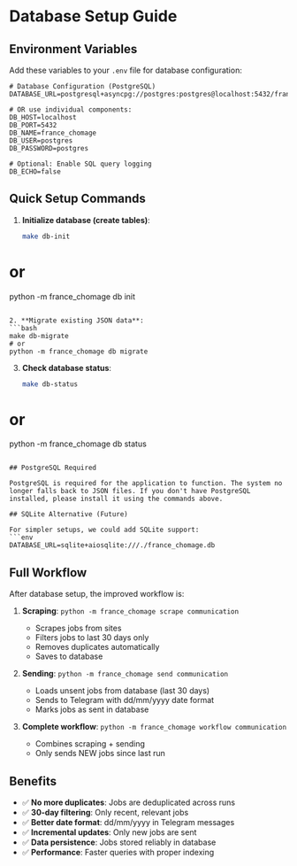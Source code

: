 # Database Setup Guide

## Environment Variables

Add these variables to your `.env` file for database configuration:

```env
# Database Configuration (PostgreSQL)
DATABASE_URL=postgresql+asyncpg://postgres:postgres@localhost:5432/france_chomage

# OR use individual components:
DB_HOST=localhost
DB_PORT=5432
DB_NAME=france_chomage
DB_USER=postgres
DB_PASSWORD=postgres

# Optional: Enable SQL query logging
DB_ECHO=false
```

## Quick Setup Commands

1. **Initialize database (create tables)**:
   ```bash
   make db-init
# or
python -m france_chomage db init
   ```

2. **Migrate existing JSON data**:
   ```bash
   make db-migrate
# or
python -m france_chomage db migrate
   ```

3. **Check database status**:
   ```bash
   make db-status
# or
python -m france_chomage db status
   ```

## PostgreSQL Required

PostgreSQL is required for the application to function. The system no longer falls back to JSON files. If you don't have PostgreSQL installed, please install it using the commands above.

## SQLite Alternative (Future)

For simpler setups, we could add SQLite support:
```env
DATABASE_URL=sqlite+aiosqlite:///./france_chomage.db
```

## Full Workflow

After database setup, the improved workflow is:

1. **Scraping**: `python -m france_chomage scrape communication`
   - Scrapes jobs from sites
   - Filters jobs to last 30 days only
   - Removes duplicates automatically
   - Saves to database

2. **Sending**: `python -m france_chomage send communication`
   - Loads unsent jobs from database (last 30 days)
   - Sends to Telegram with dd/mm/yyyy date format
   - Marks jobs as sent in database

3. **Complete workflow**: `python -m france_chomage workflow communication`
   - Combines scraping + sending
   - Only sends NEW jobs since last run

## Benefits

- ✅ **No more duplicates**: Jobs are deduplicated across runs
- ✅ **30-day filtering**: Only recent, relevant jobs
- ✅ **Better date format**: dd/mm/yyyy in Telegram messages
- ✅ **Incremental updates**: Only new jobs are sent
- ✅ **Data persistence**: Jobs stored reliably in database
- ✅ **Performance**: Faster queries with proper indexing
